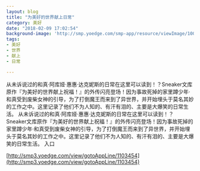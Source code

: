 ```yaml
---
layout: blog
title: "为美好的世界献上日常"
category: 美好
date: "2018-02-09 17:02:54"
background-image: 'http://smp.yoedge.com/smp-app/resource/viewImage/1002970appline.png'
tags:
- 美好
- 世界
- 献上
- 日常

---
```

从未诉说过的和真·阿库娅·惠惠·达克妮斯的日常在这里可以读到！？Sneaker文库原作『为美好的世界献上祝福！』的外传闪亮登场！因为事故死掉的家里蹲少年·和真受到废柴女神的引导，为了打倒魔王而来到了异世界，并开始埋头于莫名其妙的工作之中。这里记录了他们不为人知的、有汗有泪的、主要是大爆笑的日常生活。
从未诉说过的和真·阿库娅·惠惠·达克妮斯的日常在这里可以读到！？Sneaker文库原作『为美好的世界献上祝福！』的外传闪亮登场！因为事故死掉的家里蹲少年·和真受到废柴女神的引导，为了打倒魔王而来到了异世界，并开始埋头于莫名其妙的工作之中。这里记录了他们不为人知的、有汗有泪的、主要是大爆笑的日常生活。
入口

[http://smp3.yoedge.com/view/gotoAppLine/1103454](http://smp3.yoedge.com/view/gotoAppLine/1103454)

        
